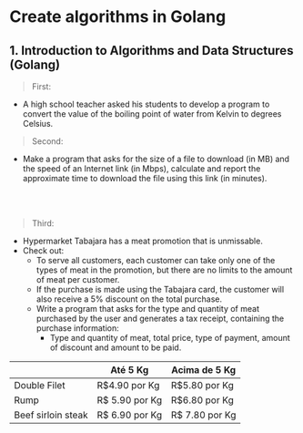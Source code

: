 # Create algorithms in Golang
## 1. Introduction to Algorithms and Data Structures (Golang)
> First: <br>
 - A high school teacher asked his students to develop a program to convert the value of the boiling point of water from Kelvin to degrees Celsius.

 > Second: <br>
  - Make a program that asks for the size of a file to download (in MB) and the speed of an Internet link (in Mbps), calculate and report the approximate time to download the file using this link (in minutes).
  <br>
  <br>
  
  > Third: <br>
  - Hypermarket Tabajara has a meat promotion that is unmissable.
- Check out:
    - To serve all customers, each customer can take only one of the types of meat in the promotion, but there are no limits to the amount of meat per customer.
    - If the purchase is made using the Tabajara card, the customer will also receive a 5% discount on the total purchase.
    - Write a program that asks for the type and quantity of meat purchased by the user and generates a tax receipt, containing the purchase information:
        - Type and quantity of meat, total price, type of payment, amount of discount and amount to be paid.
        

|  | Até 5 Kg | Acima de 5 Kg |
|--- |--- |--- |
| Double Filet | R$4.90 por Kg | R$5.80 por Kg |
| Rump | R$ 5.90 por Kg | R$6.80 por Kg |
| Beef sirloin steak | R$ 6.90 por Kg | R$ 7.80 por Kg |
       
